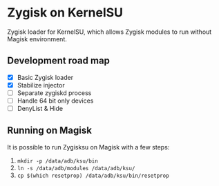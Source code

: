 # Zygisk on KernelSU

Zygisk loader for KernelSU, which allows Zygisk modules to run without Magisk environment.

## Development road map

- [x] Basic Zygisk loader
- [x] Stabilize injector
- [ ] Separate zygiskd process
- [ ] Handle 64 bit only devices
- [ ] DenyList & Hide

## Running on Magisk

It is possible to run Zygisksu on Magisk with a few steps:

1. `mkdir -p /data/adb/ksu/bin`
2. `ln -s /data/adb/modules /data/adb/ksu/`
3. `cp $(which resetprop) /data/adb/ksu/bin/resetprop`
